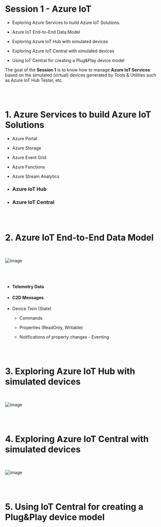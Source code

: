 <h1>Session 1 - Azure IoT</h1>
  <ul>
    <li><p>Exploring Azure Services to build Azure IoT Solutions.</p></li>
    <li><p>Azure IoT End-to-End Data Model</p></li>
    <li><p>Exploring Azure IoT Hub with simulated devices</p></li>
    <li><p>Exploring Azure IoT Central with simulated devices</p></li> 
    <li><p>Using IoT Central for creating a Plug&Play device model</p></li> 
   </ul>
  
The goal of the <b>Session 1</b> is to know how to manage <b>Azure IoT Services</b> based on the simulated (virtual) devices generated by Tools & Utilities such as Azure IoT Hub Tester, etc.  
  
  
  
<br />
<br />
<h1>1. Azure Services to build Azure IoT Solutions</h1>
 <ul>
    <li><p>Azure Portal </p></li> 
    <li><p>Azure Storage</p></li>
    <li><p>Azure Event Grid </p></li>
    <li><p>Azure Functions </p></li>
    <li><p>Azure Stream Analytics </p></li> 
  <li><h3><p>Azure IoT Hub </p></h3></li> 
    <li><p><h3>Azure IoT Central </p></h3></li> 
   </ul>
   
<br />
<br />  
<h1>2. Azure IoT End-to-End Data Model</h1>

<br />

![image](https://github.com/romankiss/R-IoT/assets/30365471/7997c7a8-475f-45a8-9f9e-dbfa9019b368)

<br />
<br />  
 <ul>
  <li><p><h4>Telemetry Data</h4></p></li>
    <li><p><h4>C2D Messages</h4></p></li>
    <li><p>Device Twin (State)</p></li>
       <ul>
        <li><p>Commands</p></li>
        <li>Properties (ReadOnly, Writable)</p></li> 
        <li><p>Notifications of property changes - Eventing</p></li> 
       </ul>
   </ul>

<br />
<br />  
<h1>3. Exploring Azure IoT Hub with simulated devices</h1>
<br />

 ![image](https://github.com/romankiss/R-IoT/assets/30365471/fb658b94-44b4-4edd-8ef7-d0f5689aa540)

  
  
  
  
  <p>
  
 </p>

<br />
<br />  
<h1>4. Exploring Azure IoT Central with simulated devices</h1>
<br />

![image](https://github.com/romankiss/R-IoT/assets/30365471/10e45b1d-b6cb-429f-b496-8b06087a2f98)

<p>
  
  
  
  
  
  
  
 </p>

<br />
<br />  
<h1>5. Using IoT Central for creating a Plug&Play device model</h1>
<br />
 </p>
